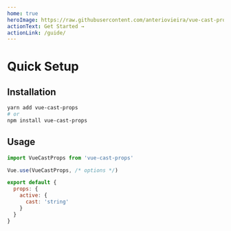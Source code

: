 ```yaml
---
home: true
heroImage: https://raw.githubusercontent.com/anteriovieira/vue-cast-props/master/docs/media/vue-cast-props.png
actionText: Get Started →
actionLink: /guide/
---
```


# Quick Setup

## Installation

```sh
yarn add vue-cast-props
# or
npm install vue-cast-props
```

## Usage

```js
import VueCastProps from 'vue-cast-props'

Vue.use(VueCastProps, /* options */)
```

```js
export default {
  props: {
    active: {
      cast: 'string'
    }
  }
}
```
